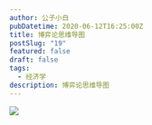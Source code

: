 ```yaml
---
author: 公子小白
pubDatetime: 2020-06-12T16:25:00Z
title: 博弈论思维导图
postSlug: "19"
featured: false
draft: false
tags:
  - 经济学
description: 博弈论思维导图
---
```


![](@assets/images/wp-era/19-gametheory.jpg)
